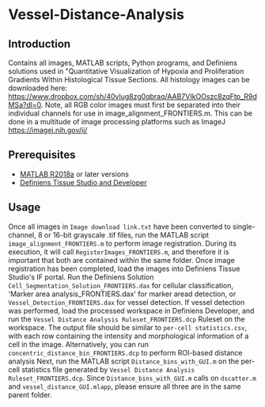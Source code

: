 # Vessel-Distance-Analysis
## Introduction
Contains all images, MATLAB scripts, Python programs, and Definiens solutions used in "Quantitative Visualization of Hypoxia and Proliferation Gradients Within Histological Tissue Sections.
All histology images can be downloaded here: https://www.dropbox.com/sh/40vlug8zg0qbraq/AAB7VIkOOszc8zqFtp_R9dMSa?dl=0. Note, all RGB color images must first be separated into their individual channels for use in image_alignment_FRONTIERS.m. This can be done in a multitude of image processing platforms such as ImageJ https://imagej.nih.gov/ij/
## Prerequisites
- [MATLAB R2018a](https://www.mathworks.com/downloads/) or later versions
- [Definiens Tissue Studio and Developer](https://www.definiens.com/tissue-phenomics)
## Usage
Once all images in `Image download link.txt` have been converted to single-channel, 8 or 16-bit grayscale .tif files, run the MATLAB script `image_alignment_FRONTIERS.m` to perform image registration. During its execution, it will call `RegisterImages_FRONTIERS.m`, and therefore it is important that both are contained within the same folder. Once image registration has been completed, load the images into Definiens Tissue Studio's IF portal. Run the Definiens Solution `Cell_Segmentation_Solution_FRONTIERS.dax` for cellular classification, 'Marker area analysis_FRONTIERS.dax' for marker aread detection, or `Vessel_Detection_FRONTIERS.dax` for vessel detection. If vessel detection was performed, load the processed workspace in Definiens Developer, and run the `Vessel Distance Analysis Ruleset_FRONTIERS.dcp` Ruleset on the workspace. The output file should be similar to `per-cell statistics.csv`, with each row containing the intensity and morphological information of a cell in the image. Alternatively, you can run `concentric_distance_bin_FRONTIERS.dcp` to perform ROI-based distance analysis Next, run the MATLAB script `Distance_bins_with_GUI.m` on the per-cell statistics file generated by `Vessel Distance Analysis Ruleset_FRONTIERS.dcp`. Since `Distance_bins_with_GUI.m` calls on `dscatter.m` and `vessel_distance_GUI.mlapp`, please ensure all three are in the same parent folder.

